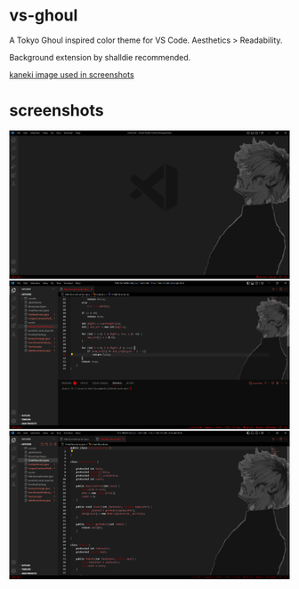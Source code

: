 # vs-ghoul
 A Tokyo Ghoul inspired color theme for VS Code. Aesthetics > Readability.
 
 Background extension by shalldie recommended.
 
 <a href="https://i.imgur.com/O7EDL38.png">kaneki image used in screenshots</a>

# screenshots
<img src=https://raw.githubusercontent.com/NathanInbar/vs-ghoul/main/vs-ghoul-1.png?>
<img src=https://raw.githubusercontent.com/NathanInbar/vs-ghoul/main/vs-ghoul-2.png?>
<img src=https://raw.githubusercontent.com/NathanInbar/vs-ghoul/main/vs-ghoul-3.png?>
